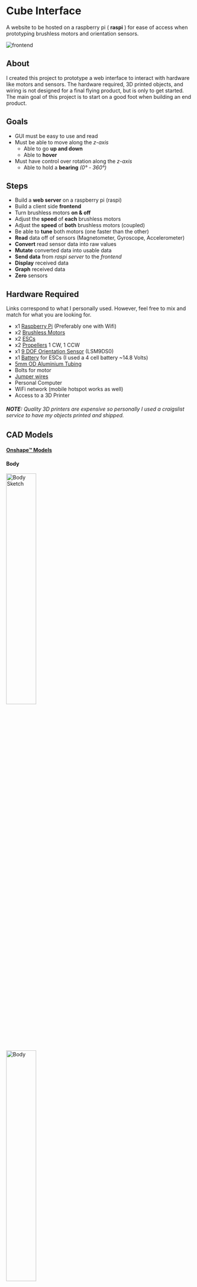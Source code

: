 # Cube Interface
A website to be hosted on a raspberry pi ( **raspi** ) for ease of access when prototyping brushless motors and orientation sensors.

<img src="./readme_images/frontend.png" alt="frontend"/>

## About
I created this project to prototype a web interface to interact with hardware like motors and sensors. The hardware required, 3D printed objects, and wiring is not designed for a final flying product, but is only to get started. The main goal of this project is to start on a good foot when building an end product. 

## Goals
- GUI must be easy to use and read
- Must be able to move along the *z-axis*
  - Able to go **up and down**
  - Able to **hover**
- Must have control over rotation along the *z-axis*
  - Able to hold a **bearing** *(0° - 360°)*

## Steps
- Build a **web server** on a raspberry pi (raspi)
- Build a client side **frontend**
- Turn brushless motors **on & off**
- Adjust the **speed** of **each** brushless motors
- Adjust the **speed** of **both** brushless motors (coupled)
- Be able to **tune** both motors (one faster than the other)
- **Read** data off of sensors (Magnetometer, Gyroscope, Accelerometer)
- **Convert** read sensor data into raw values
- **Mutate** converted data into usable data
- **Send data** from *raspi server* to the *frontend*
- **Display** received data
- **Graph** received data
- **Zero** sensors

## Hardware Required
Links correspond to what I personally used. However, feel free to mix and match  for what you are looking for. 
- x1 [Raspberry Pi](https://www.adafruit.com/category/105) (Preferably one with Wifi)
- x2 [Brushless Motors](https://hobbyking.com/en_us/multistar-v-spec-1104-3600kv-multi-rotor-motor-ccw.html)
- x2 [ESCs](https://hobbyking.com/en_us/blheli-s-30a.html)
- x2 [Propellers](https://hobbyking.com/en_us/racekraft-3041-q4cs-clear-4pcs-set.html) 1 CW, 1 CCW
- x1 [9 DOF Orientation Sensor](https://www.adafruit.com/product/2020) (LSM9DS0)
- x1 [Battery](https://hobbyking.com/en_us/batteries-chargers.html) for ESCs (I used a 4 cell battery ~14.8 Volts)
- [5mm OD Aluminium Tubing](https://eugenetoyandhobby.com/shop/k-s-9804-round-aluminum-tube-5mm-od-x-45mm-wall-3/?gclid=CjwKCAjw4MP5BRBtEiwASfwAL_PvMPWYh1XuFTzg9hOkHAozzurpU4z9uvWdKBa1yrM101omjyYUCBoC0V0QAvD_BwE)
- Bolts for motor
- [Jumper wires](https://www.adafruit.com/?q=jumper%20wires)
- Personal Computer
- WiFi network (mobile hotspot works as well)
- Access to a 3D Printer

###### ***NOTE:** Quality 3D printers are expensive so personally I used a craigslist service to have my objects printed and shipped.*

## CAD Models
#### [Onshape™ Models](https://cad.onshape.com/documents/c5a66f21c28828a756cf88b1/w/3172519d3cd5b9c9eeba6fb3/e/0769fcc171bb256ae3bfbe8a)
#### Body
<div class="row">
  <div class="col">
    <img src="./readme_images/body_sketch.png" alt="Body Sketch" width="40%"/>
  </div>
  <div class="col">
    <img src="./readme_images/body.png" alt="Body" width="40%"/>
  </div>
</div>

#### Motor Mount
<div class="row">
  <div class="col">
    <img src="./readme_images/mount_sketch.png" alt="Motor Mount Sketch" width="40%"/>
  </div>
  <div class="col">
    <img src="./readme_images/mount.png" alt="Motor Mount" width="40%"/>
  </div>
</div>

#### After Print
<div class="row">
  <div class="col">
    <img src="./readme_images/physical_1.jpg" alt="physical_1" width="40%"/>
  </div>
  <div class="col">
    <img src="./readme_images/physical_2.jpg" alt="physical_2" width="40%"/>
  </div>
</div>

## Wiring
#### ***NOTE:** I am not good with fritzing™ software, use notes as well.*
- red chip --> LSM9DS0
- 9v Battery --> 14.8v LiPo Batter

![Wiring](./readme_images/wiring.png)

###### ***NOTE:** This is a general representation, soldering may be required to connect wires to sensor, esc, motor, and battery.*

###### ***NOTE:** Breadboard can be disregarded and connections can be made directly between entities*

## Installation - Raspi Terminal
```bash
$ git clone https://github.com/robertIanClarkson/Cube-Interface.git
$ cd Cube-Interface
$ sudo npm install
```

## Running
#### Raspi Terminal (in 'Cube-Interface' directory)
##### Need ip address of raspi 
```bash
$ hostname -I
10.0.0.105
```
##### Start server
```bash
$ make go
```

#### On Personal Computer
##### enter ip address followed by :3000 into web browser(Chrome or Firefox)
```bash
10.0.0.105:3000
```
<img src="./readme_images/terminal.png" alt="terminal" width="60%"/>

## Usage

## Journal
###### This Project was started in 2017. I was very new to programming but was able to get the motors running via a terminal menu. I could not produce enough thrust out of the brushless motors and stopped working on the project. In May of 2020, upon Covid-19 I had a surplus of time and a much better understanding of programming and decided to pick the project back up. Ironically using the same parts as in 2017, I was able to create enough thrust by simply putting my 2 7.4v batteries in series, doubling the voltage. However, the motors and propellers I was using where incredibly violent and loud leading me to make a smaller model. This allowed me to prototype at my desk without be too loud (was still pretty loud). After many hours of working on this project it was really starting to come together and I decided to keep this journal as well as pictures and videos.

```
8/18/2020
Started the first flight code fuctions... need to figure out a good way to do this in OOP. Will probably do some whiteboarding.
Added a frontend slider (0 - 360) to set the desired heading of the phyiscal hardware.
```
```
8/17/2020
Added frontend display of offset values set by zeroing the sensor.
Tilt compensation still wonky on compass.
Set up a basic logger for compass readings. We can use logger for logging but also for calibration.
Added cube face colors to cube animation

```
```
8/16/2020
Flora LSM9DS0 compass was not working so I switched to an extra LSM303 I had laying around. I did this because...
- it has a more sensitive accelerometer & compass
- it has access to interuppt pins so I can use FIFO registers for super quick data reading
- I dont have a need for a gyroscope at the moment
Basic Compass Working but tilt compensation is wonky
```
```
8/14/2020
Connected the live accel data to the 3D cube animation (pitch & roll)
Added zeroing code for accel's XYZ data 
```
```
8/13/2020
Added a 3D animated cube to give a visual representation of the orientation of the physical hardware.
```
```
8/12/2020
Added error message printout for the frontend. For example, if a sensor fails, the error will be output to the frontend user.
Deleted all post methods as socket.io has proven to be a better option. Especially for sending sensor data quick.
```
```
8/11/2020
Worked on both motor speed sliders and the coupled slider be responsive to each other
Made my first draft of the README!!!
```

## Contributing
Pull requests are welcome. For major changes, please open an issue first to discuss what you would like to change.

Please make sure to update tests as appropriate.

## License
[MIT](https://choosealicense.com/licenses/mit/)
